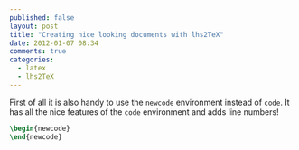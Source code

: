 ```yaml
---
published: false
layout: post
title: "Creating nice looking documents with lhs2TeX"
date: 2012-01-07 08:34
comments: true
categories: 
  - latex
  - lhs2TeX
---
```


First of all it is also handy to use the `newcode` environment instead of
`code`. It has all the nice features of the `code` environment and adds line
numbers!
``` latex
\begin{newcode}
\end{newcode}
```
